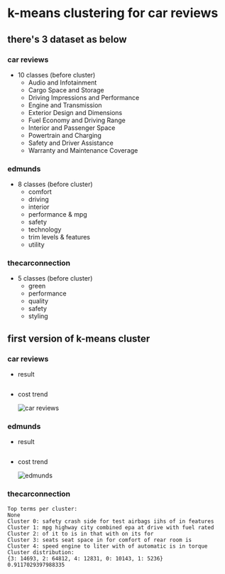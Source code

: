# k-means clustering for car reviews
## there's 3 dataset as below
### car reviews
* 10 classes (before cluster)
  * Audio and Infotainment
  * Cargo Space and Storage
  * Driving Impressions and Performance
  * Engine and Transmission
  * Exterior Design and Dimensions
  * Fuel Economy and Driving Range
  * Interior and Passenger Space
  * Powertrain and Charging
  * Safety and Driver Assistance
  * Warranty and Maintenance Coverage
  
### edmunds
* 8 classes (before cluster)
  * comfort
  * driving
  * interior
  * performance & mpg
  * safety
  * technology
  * trim levels & features
  * utility
  
### thecarconnection
* 5 classes (before cluster)
  * green
  * performance
  * quality
  * safety
  * styling
 
## first version of k-means cluster
### car reviews
* result
```
```

* cost trend

    ![car reviews]("./car_review_(5,15).png")

### edmunds
* result
```

```
* cost trend

    ![edmunds]("./edmunds_(5,15).png")

### thecarconnection
```
Top terms per cluster:
None
Cluster 0: safety crash side for test airbags iihs of in features
Cluster 1: mpg highway city combined epa at drive with fuel rated
Cluster 2: of it to is in that with on its for
Cluster 3: seats seat space in for comfort of rear room is
Cluster 4: speed engine to liter with of automatic is in torque
Cluster distribution:
{3: 14693, 2: 64812, 4: 12831, 0: 10143, 1: 5236}
0.9117029397988335
```
 
  
